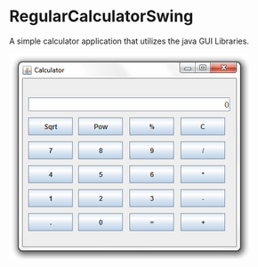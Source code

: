 # RegularCalculatorSwing

A simple calculator application that utilizes the java GUI Libraries.

<img src="../screenshots/simpleCalculator.png" />
